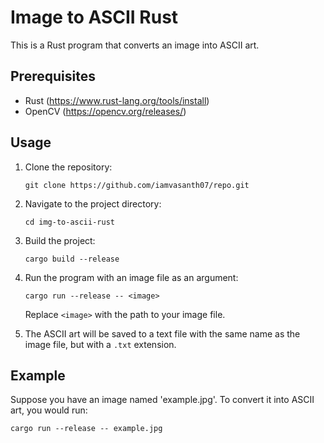 
# Image to ASCII Rust

This is a Rust program that converts an image into ASCII art.

## Prerequisites

- Rust (https://www.rust-lang.org/tools/install)
- OpenCV (https://opencv.org/releases/)

## Usage

1. Clone the repository:

    ```shell
    git clone https://github.com/iamvasanth07/repo.git
    ```

2. Navigate to the project directory:

    ```shell
    cd img-to-ascii-rust
    ```

3. Build the project:

    ```shell
    cargo build --release
    ```

4. Run the program with an image file as an argument:

    ```shell
    cargo run --release -- <image>
    ```

    Replace `<image>` with the path to your image file.

5. The ASCII art will be saved to a text file with the same name as the image file, but with a `.txt` extension.

## Example

Suppose you have an image named 'example.jpg'. To convert it into ASCII art, you would run:
```shell
cargo run --release -- example.jpg
```
